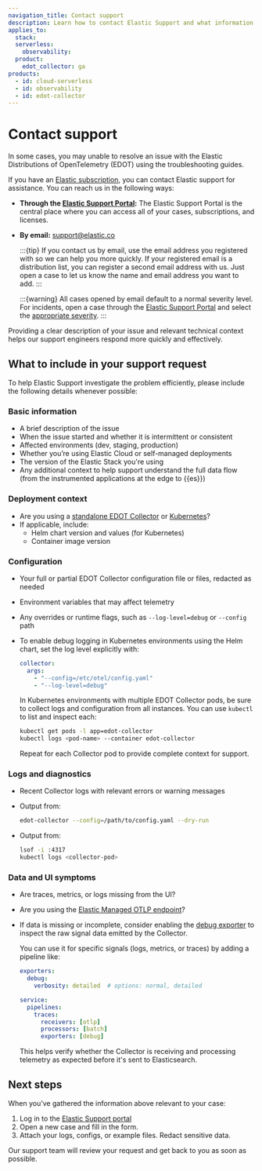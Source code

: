 ```yaml
---
navigation_title: Contact support
description: Learn how to contact Elastic Support and what information to include to help resolve issues faster.
applies_to:
  stack:
  serverless:
    observability:
  product:
    edot_collector: ga
products:
  - id: cloud-serverless
  - id: observability
  - id: edot-collector
---
```


# Contact support

In some cases, you may unable to resolve an issue with the Elastic Distributions of OpenTelemetry (EDOT) using the troubleshooting guides.

If you have an [Elastic subscription](https://www.elastic.co/pricing), you can contact Elastic support for assistance. You can reach us in the following ways:

* **Through the [Elastic Support Portal](https://support.elastic.co/):** The Elastic Support Portal is the central place where you can access all of your cases, subscriptions, and licenses.

* **By email:** [support@elastic.co](mailto:support@elastic.co)

  :::{tip}
  If you contact us by email, use the email address you registered with so we can help you more quickly. If your registered email is a distribution list, you can register a second email address with us. Just open a case to let us know the name and email address you want to add.
  :::

  :::{warning}
  All cases opened by email default to a normal severity level. For incidents, open a case through the [Elastic Support Portal](https://support.elastic.co/) and select the [appropriate severity](https://www.elastic.co/support/welcome#what-to-say-in-a-case).
  :::

Providing a clear description of your issue and relevant technical context helps our support engineers respond more quickly and effectively.

## What to include in your support request

To help Elastic Support investigate the problem efficiently, please include the following details whenever possible:

### Basic information

* A brief description of the issue
* When the issue started and whether it is intermittent or consistent
* Affected environments (dev, staging, production)
* Whether you’re using Elastic Cloud or self-managed deployments
* The version of the Elastic Stack you're using
* Any additional context to help support understand the full data flow (from the instrumented applications at the edge to {{es}})

### Deployment context

* Are you using a [standalone EDOT Collector](opentelemetry://reference/edot-collector/config/default-config-standalone.md) or [Kubernetes](opentelemetry://reference/edot-collector/config/default-config-k8s.md)?
* If applicable, include:
  * Helm chart version and values (for Kubernetes)
  * Container image version

### Configuration

* Your full or partial EDOT Collector configuration file or files, redacted as needed
* Environment variables that may affect telemetry
* Any overrides or runtime flags, such as `--log-level=debug` or `--config` path
* To enable debug logging in Kubernetes environments using the Helm chart, set the log level explicitly with:

  ```yaml
  collector:
    args:
      - "--config=/etc/otel/config.yaml"
      - "--log-level=debug"
  ```

  In Kubernetes environments with multiple EDOT Collector pods, be sure to collect logs and configuration from all instances. You can use `kubectl` to list and inspect each:

  ```sh
  kubectl get pods -l app=edot-collector
  kubectl logs <pod-name> --container edot-collector
  ```
  Repeat for each Collector pod to provide complete context for support.

### Logs and diagnostics

* Recent Collector logs with relevant errors or warning messages
* Output from:

  ```bash
  edot-collector --config=/path/to/config.yaml --dry-run
  ```
* Output from:

  ```bash
  lsof -i :4317
  kubectl logs <collector-pod>
  ```

### Data and UI symptoms

* Are traces, metrics, or logs missing from the UI?
* Are you using the [Elastic Managed OTLP endpoint](https://www.elastic.co/docs/observability/apm/otel/managed-otel-ingest/)?
* If data is missing or incomplete, consider enabling the [debug exporter](https://github.com/open-telemetry/opentelemetry-collector/blob/main/exporter/debugexporter/README.md) to inspect the raw signal data emitted by the Collector. 

  You can use it for specific signals (logs, metrics, or traces) by adding a pipeline like:

  ```yaml
  exporters:
    debug:
      verbosity: detailed  # options: normal, detailed

  service:
    pipelines:
      traces:
        receivers: [otlp]
        processors: [batch]
        exporters: [debug]
  ```

  This helps verify whether the Collector is receiving and processing telemetry as expected before it's sent to Elasticsearch.

## Next steps

When you’ve gathered the information above relevant to your case:

1. Log in to the [Elastic Support portal](https://support.elastic.co/)
2. Open a new case and fill in the form.
3. Attach your logs, configs, or example files. Redact sensitive data.

Our support team will review your request and get back to you as soon as possible.


